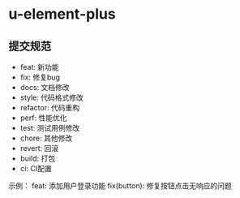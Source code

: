 # u-element-plus

## 提交规范

- feat: 新功能
- fix: 修复bug
- docs: 文档修改
- style: 代码格式修改
- refactor: 代码重构
- perf: 性能优化
- test: 测试用例修改
- chore: 其他修改
- revert: 回滚
- build: 打包
- ci: CI配置

示例：
feat: 添加用户登录功能
fix(button): 修复按钮点击无响应的问题
